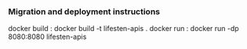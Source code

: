 ### Migration and deployment instructions ###

docker build : docker build -t lifesten-apis .
docker run : docker run -dp 8080:8080 lifesten-apis    

